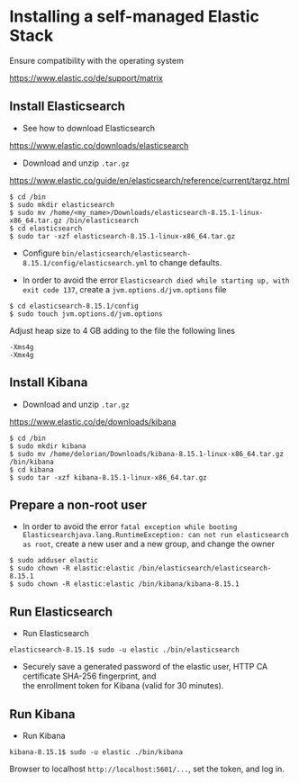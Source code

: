 # Installing a self-managed Elastic Stack  

Ensure compatibility with the operating system

https://www.elastic.co/de/support/matrix

## Install Elasticsearch

- See how to download Elasticsearch

https://www.elastic.co/downloads/elasticsearch

- Download and unzip `.tar.gz` 

https://www.elastic.co/guide/en/elasticsearch/reference/current/targz.html

```unix
$ cd /bin
$ sudo mkdir elasticsearch
$ sudo mv /home/<my_name>/Downloads/elasticsearch-8.15.1-linux-x86_64.tar.gz /bin/elasticsearch
$ cd elasticsearch
$ sudo tar -xzf elasticsearch-8.15.1-linux-x86_64.tar.gz
```

- Configure `bin/elasticsearch/elasticsearch-8.15.1/config/elasticsearch.yml` to change defaults.

- In order to avoid the error `Elasticsearch died while starting up, with exit code 137`, 
create a `jvm.options.d/jvm.options` file
```unix
$ cd elasticsearch-8.15.1/config
$ sudo touch jvm.options.d/jvm.options
```
Adjust heap size to 4 GB adding to the file the following lines
```
-Xms4g
-Xmx4g
```

## Install Kibana

- Download and unzip `.tar.gz`

https://www.elastic.co/de/downloads/kibana

```unix
$ cd /bin
$ sudo mkdir kibana
$ sudo mv /home/delorian/Downloads/kibana-8.15.1-linux-x86_64.tar.gz /bin/kibana
$ cd kibana
$ sudo tar -xzf kibana-8.15.1-linux-x86_64.tar.gz
```

## Prepare a non-root user

- In order to avoid the error 
`fatal exception while booting Elasticsearchjava.lang.RuntimeException: can not run elasticsearch as root`,
create a new user and a new group, and change the owner
```unix
$ sudo adduser elastic
$ sudo chown -R elastic:elastic /bin/elasticsearch/elasticsearch-8.15.1
$ sudo chown -R elastic:elastic /bin/kibana/kibana-8.15.1
```

## Run Elasticsearch

- Run Elasticsearch
```unix
elasticsearch-8.15.1$ sudo -u elastic ./bin/elasticsearch
```

- Securely save a generated password of the elastic user, HTTP CA certificate SHA-256 fingerprint, and  
the enrollment token for Kibana (valid for 30 minutes).

## Run Kibana

- Run Kibana

```unix
kibana-8.15.1$ sudo -u elastic ./bin/kibana
```

Browser to localhost `http://localhost:5601/...`, set the token, and log in. 
